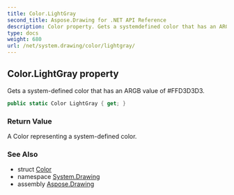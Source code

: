 ```yaml
---
title: Color.LightGray
second_title: Aspose.Drawing for .NET API Reference
description: Color property. Gets a systemdefined color that has an ARGB value of FFD3D3D3
type: docs
weight: 680
url: /net/system.drawing/color/lightgray/
---
```

## Color.LightGray property

Gets a system-defined color that has an ARGB value of #FFD3D3D3.

```csharp
public static Color LightGray { get; }
```

### Return Value

A Color representing a system-defined color.

### See Also

* struct [Color](../)
* namespace [System.Drawing](../../color/)
* assembly [Aspose.Drawing](../../../)


